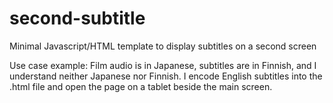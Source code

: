 second-subtitle
===============

Minimal Javascript/HTML template to display subtitles on a second screen

Use case example: Film audio is in Japanese, subtitles are in Finnish, and I understand neither Japanese nor Finnish. I encode English subtitles into the .html file and open the page on a tablet beside the main screen.